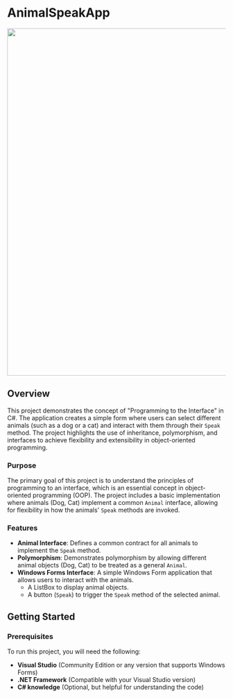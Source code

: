# AnimalSpeakApp
<img src="https://github.com/user-attachments/assets/bb1affd5-b2c1-4ff9-b9be-4699ef704f8e" width="800" />

## Overview

This project demonstrates the concept of "Programming to the Interface" in C#. The application creates a simple form where users can select different animals (such as a dog or a cat) and interact with them through their `Speak` method. The project highlights the use of inheritance, polymorphism, and interfaces to achieve flexibility and extensibility in object-oriented programming.

### Purpose

The primary goal of this project is to understand the principles of programming to an interface, which is an essential concept in object-oriented programming (OOP). The project includes a basic implementation where animals (Dog, Cat) implement a common `Animal` interface, allowing for flexibility in how the animals' `Speak` methods are invoked.

### Features

- **Animal Interface**: Defines a common contract for all animals to implement the `Speak` method.
- **Polymorphism**: Demonstrates polymorphism by allowing different animal objects (Dog, Cat) to be treated as a general `Animal`.
- **Windows Forms Interface**: A simple Windows Form application that allows users to interact with the animals.
  - A ListBox to display animal objects.
  - A button (`Speak`) to trigger the `Speak` method of the selected animal.

## Getting Started

### Prerequisites

To run this project, you will need the following:

- **Visual Studio** (Community Edition or any version that supports Windows Forms)
- **.NET Framework** (Compatible with your Visual Studio version)
- **C# knowledge** (Optional, but helpful for understanding the code)
